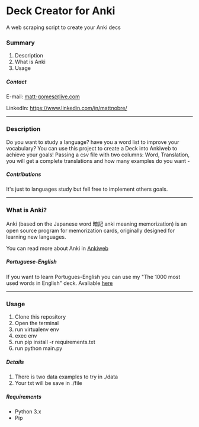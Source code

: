 # Deck Creator for Anki
A web scraping script to create your Anki decs

### Summary
1. Description
2. What is Anki
3. Usage

##### Contact
E-mail: matt-gomes@live.com

LinkedIn: https://www.linkedin.com/in/mattnobre/

------------

### Description
Do you want to study a language? have you a word list to improve your vocabulary? You can use this project to create a Deck into Ankiweb to achieve your goals! Passing a csv file with two columns: Word, Translation, you will get a complete translations and how many examples do you want *-*


##### Contributions
It's just to languages study but fell free to implement others goals.


------------

### What is Anki?
Anki (based on the Japanese word 暗記 anki meaning memorization) is an open source program for memorization cards, originally designed for learning new languages.


You can read more about Anki in [Ankiweb](https://ankiweb.net/about "Ankiweb")

##### Portuguese-English
If you want to learn Portugues-English you can use my "The 1000 most used words in English" deck. Avaliable [here](https://ankiweb.net/shared/info/2116076806 "here")


------------

### Usage
1. Clone this repository
2. Open the terminal
3. run virtualenv env
4. exec env
5. run pip install -r requirements.txt
6. run python main.py

##### Details
1. There is two data examples to try in ./data
2. Your txt will be save in ./file 

##### Requirements
* Python 3.x
* Pip
